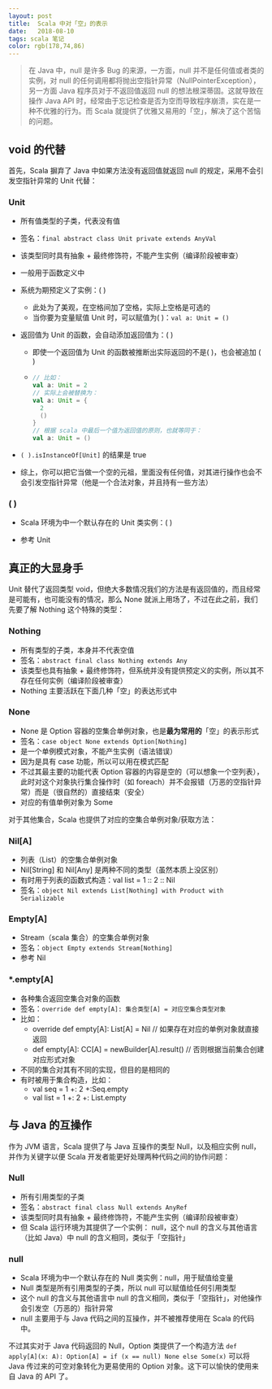 ```yaml
---
layout: post
title:  Scala 中对「空」的表示
date:   2018-08-10
tags: scala 笔记
color: rgb(178,74,86)
---
```

> 在 Java 中，null 是许多 Bug 的来源，一方面，null 并不是任何值或者类的实例，对 null 的任何调用都将抛出空指针异常（NullPointerException），另一方面 Java 程序员对于不返回值返回 null 的想法根深蒂固。这就导致在操作 Java API 时，经常由于忘记检查是否为空而导致程序崩溃，实在是一种不优雅的行为。而 Scala 就提供了优雅又易用的「空」，解决了这个苦恼的问题。

## void 的代替

首先，Scala 摒弃了 Java 中如果方法没有返回值就返回 null 的规定，采用不会引发空指针异常的 Unit 代替：

### Unit

  - 所有值类型的子类，代表没有值

  - 签名：`final abstract class Unit private extends AnyVal`

  - 该类型同时具有抽象 + 最终修饰符，不能产生实例（编译阶段被审查）

  - 一般用于函数定义中

  - 系统为期预定义了实例：( )

      - 此处为了美观，在空格间加了空格，实际上空格是可选的
      - 当你要为变量赋值 Unit 时，可以赋值为( )：`val a: Unit = ()`

  - 返回值为 Unit 的函数，会自动添加返回值为：( )
    - 即使一个返回值为 Unit 的函数被推断出实际返回的不是( )，也会被追加 ( )

    - ```scala
      // 比如：
      val a: Unit = 2
      // 实际上会被替换为：
      val a: Unit = {
        2 
        ()
      }
      // 根据 scala 中最后一个值为返回值的原则，也就等同于：
      val a: Unit = ()
      ```

  - `( ).isInstanceOf[Unit]` 的结果是 true

  - 综上，你可以把它当做一个空的元祖，里面没有任何值，对其进行操作也会不会引发空指针异常（他是一个合法对象，并且持有一些方法）

### ( )

  - Scala 环境为中一个默认存在的 Unit 类实例：( )

  - 参考 Unit

## 真正的大显身手

Unit 替代了返回类型 void，但绝大多数情况我们的方法是有返回值的，而且经常是可能有，也可能没有的情况，那么 None 就派上用场了，不过在此之前，我们先要了解 Nothing 这个特殊的类型：

### Nothing

  - 所有类型的子类，本身并不代表空值
  - 签名：`abstract final class Nothing extends Any`
  - 该类型也具有抽象 + 最终修饰符，但系统并没有提供预定义的实例，所以其不存在任何实例（编译阶段被审查）
  - Nothing 主要活跃在下面几种「空」的表达形式中
### None

- None 是 Option 容器的空集合单例对象，也是**最为常用的**「空」的表示形式
- 签名：`case object None extends Option[Nothing]`
- 是一个单例模式对象，不能产生实例（语法错误）
- 因为是具有 case 功能，所以可以用在模式匹配
- 不过其最主要的功能代表 Option 容器的内容是空的（可以想象一个空列表），此时对这个对象执行集合操作时（如 foreach）并不会报错（万恶的空指针异常）而是（很自然的）直接结束（安全）
- 对应的有值单例对象为 Some

对于其他集合，Scala 也提供了对应的空集合单例对象/获取方法：

### Nil[A]

  - 列表（List）的空集合单例对象
  - Nil[String] 和 Nil[Any] 是两种不同的类型（虽然本质上没区别）
  - 有时用于列表的函数式构造：val list = 1 :: 2 :: Nil
  - 签名：`object Nil extends List[Nothing] with Product with Serializable`

### Empty[A]

  - Stream（scala 集合）的空集合单例对象
  - 签名：`object Empty extends Stream[Nothing]`
  - 参考 Nil

### *.empty[A]

- 各种集合返回空集合对象的函数
- 签名：`override def empty[A]: 集合类型[A] = 对应空集合类型对象`
- 比如：
  - override def empty[A]: List[A] = Nil // 如果存在对应的单例对象就直接返回
  - def empty[A]: CC[A] = newBuilder[A].result() // 否则根据当前集合创建对应形式对象
- 不同的集合对其有不同的实现，但目的是相同的
- 有时被用于集合构造，比如：
  - val seq = 1 +: 2 +:Seq.empty
  - val list = 1 +: 2 +: List.empty

## 与 Java 的互操作

作为 JVM 语言，Scala 提供了与 Java 互操作的类型 Null，以及相应实例 null，并作为关键字以便 Scala 开发者能更好处理两种代码之间的协作问题：

### Null

- 所有引用类型的子类
- 签名：`abstract final class Null extends AnyRef`
- 该类型同时具有抽象 + 最终修饰符，不能产生实例（编译阶段被审查）
- 但 Scala 运行环境为其提供了一个实例： null，这个 null 的含义与其他语言（比如 Java）中 null 的含义相同，类似于「空指针」

### null

- Scala 环境为中一个默认存在的 Null 类实例：null，用于赋值给变量
- Null 类型是所有引用类型的子类，所以 null 可以赋值给任何引用类型
- 这个 null 的含义与其他语言中 null 的含义相同，类似于「空指针」，对他操作会引发空（万恶的）指针异常
- null 主要用于与 Java 代码之间的互操作，并不被推荐使用在 Scala 的代码中。

不过其实对于 Java 代码返回的 Null，Option 类提供了一个构造方法 `def apply[A](x: A): Option[A] = if (x == null) None else Some(x)` 可以将 Java 传过来的可空对象转化为更易使用的 Option 对象。这下可以愉快的使用来自 Java 的 API 了。

